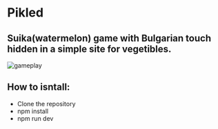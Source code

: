 # Pikled 

## Suika(watermelon) game with Bulgarian touch hidden in a simple site for vegetibles.

![gameplay](https://github.com/user-attachments/assets/dfc7bdef-a1e1-4efc-9262-c1865ce39bd7)



## How to isntall:
- Clone the repository
- npm install
- npm run dev



